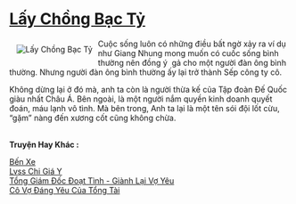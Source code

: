 <a href="https://utruyen.com/lay-chong-bac-ty/19139/" title="Lấy Chồng Bạc Tỷ"><h1>Lấy Chồng Bạc Tỷ</h1></a><div style="display:table"><img align="right" style="float: left; padding: 10px;" src="https://utruyen.com/images/story/200x260/lay-chong-bac-ty.jpg" alt="Lấy Chồng Bạc Tỷ">Cuộc sống luôn có những điều bất ngờ xảy ra ví dụ như Giang Nhung mong muốn có cuốc sống bình thường nên đồng ý  gả cho một người đàn ông bình thường. Nhưng người đàn ông bình thường ấy lại trở thành Sếp công ty cô.<p></p>Không dừng lại ở đó mà, anh ta còn là người thừa kế của Tập đoàn Đế Quốc giàu nhất Châu Á. Bên ngoài, là một người nắm quyền kinh doanh quyết đoán, máu lạnh vô tình. Mà bên trong, Anh ta lại là một tên sói đội lốt cừu, “gặm” nàng đến xương cốt cũng không chừa.</div><p><br><b>Truyện Hay Khác :</b></p><a href="https://utruyen.com/ben-xe/9483/" alt="Bến Xe">Bến Xe</a><br/><a href="https://dammy2019.blogspot.com/2019/11/lvss-chi-gia-y.html" alt="Lvss Chi Giá Y">Lvss Chi Giá Y</a><br/><a href="https://github.com/quanluxury/truyenhot/tree/master/truyenhay/12311/" alt="Tổng Giám Đốc Đoạt Tình - Giành Lại Vợ Yêu">Tổng Giám Đốc Đoạt Tình - Giành Lại Vợ Yêu</a><br/><a href="https://truyenhot2020.wordpress.com/2019/12/11/co-vo-dang-yeu-cua-tong-tai/" alt="Cô Vợ Đáng Yêu Của Tổng Tài">Cô Vợ Đáng Yêu Của Tổng Tài</a><br/>